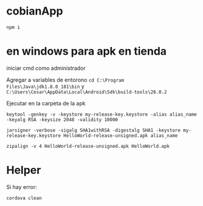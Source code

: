 # cobianApp

`npm i`

# en windows para apk en tienda

iniciar cmd como administrador

Agregar a variables de entorono `cd C:\Program Files\Java\jdk1.8.0_181\bin` y `C:\Users\Cesar\AppData\Local\Android\Sdk\build-tools\28.0.2`

Ejecutar en la carpeta de la apk

`keytool -genkey -v -keystore my-release-key.keystore -alias alias_name -keyalg RSA -keysize 2048 -validity 10000`

`jarsigner -verbose -sigalg SHA1withRSA -digestalg SHA1 -keystore my-release-key.keystore HelloWorld-release-unsigned.apk alias_name`

`zipalign -v 4 HelloWorld-release-unsigned.apk HelloWorld.apk`

# Helper

Si hay error:

`cordova clean`

